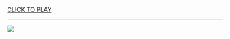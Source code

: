 
<a href="https://premium76.site?title=unblocked_games_76_retro_bowl&ref=13M">CLICK TO PLAY</a></h3>
<hr>

<a href="https://premium76.site?title=unblocked_games_76_retro_bowl&ref=13M"><img src="https://clearcache.store/games.png"></a>


